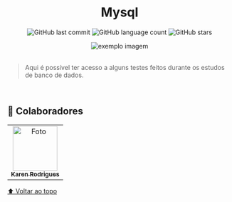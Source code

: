 <div align="center">
  
# Mysql

![GitHub last commit](https://img.shields.io/github/last-commit/r4skaren/mysql?logo=ultimo%20commit&style=social)
![GitHub language count](https://img.shields.io/github/languages/count/r4skaren/mysql?&label=linguagens&style=social)
![GitHub stars](https://img.shields.io/github/stars/r4skaren/mysql?label=estrelas&style=social)

<img src="https://img.freepik.com/free-vector/big-data-processing-concept-server-room-blockchain-technology-token-access_39422-812.jpg?w=740" alt="exemplo imagem">
  </div>

<br>

> Aqui é possível ter acesso a alguns testes feitos durante os estudos de banco de dados.

<br>

## 🤝 Colaboradores

<table>
  <tr>
    <td align="center">
      <a href="#">
        <img src="https://avatars.githubusercontent.com/u/86742652?v=4" width="100px;" height="100px" alt="Foto"/><br>
        <sub>
          <b>Karen Rodrigues</b>
        </sub>
      </a>
    </td>
  </tr>
</table>

[⬆ Voltar ao topo](#mysql)
